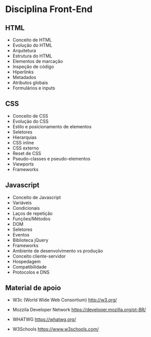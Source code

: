 # Disciplina Front-End

## HTML
- Conceito de HTML
- Evolução do HTML
- Arquitetura
- Estrutura do HTML
- Elementos de marcação
- Inspeção de código
- Hiperlinks
- Metadados
- Atributos globais
- Formulários e inputs

## CSS
- Conceito de CSS
- Evolução do CSS
- Estilo e posicionamento de elementos
- Seletores
- Hierarquias
- CSS inline
- CSS externo
- Reset de CSS
- Pseudo-classes e pseudo-elementos
- Viewports
- Frameworks

## Javascript
- Conceito de Javascript
- Variáveis
- Condicionais
- Laços de repetição
- Funções/Métodos
- DOM
- Seletores
- Eventos
- Biblioteca jQuery
- Frameworks
- Ambiente de desenvolvimento vs produção
- Conceito cliente-servidor
- Hospedagem
- Compatibilidade
- Protocolos e DNS

## Material de apoio

- W3c (World Wide Web Consortium)
http://w3.org/

- Mozzila Developer Network
https://developer.mozilla.org/pt-BR/

- WHATWG
https://whatwg.org/

- W3Schools
https://www.w3schools.com/
